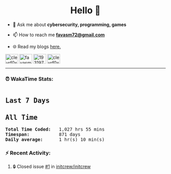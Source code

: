 <h1 align="center">Hello 👋 </h1>

- 💬 Ask me about **cybersecurity, programming, games**

- 📫 How to reach me **favasm72@gmail.com**

- 🌐 Read my blogs <a href="https://favas.dev" target="_blank"> here.</a> 

<p align="left">
<a href="https://twitter.com/clevrf0x" target="blank"><img align="center" src="https://raw.githubusercontent.com/rahuldkjain/github-profile-readme-generator/master/src/images/icons/Social/twitter.svg" alt="clevrf0x" height="30" width="40" /></a>
<a href="https://linkedin.com/in/favasm72" target="blank"><img align="center" src="https://raw.githubusercontent.com/rahuldkjain/github-profile-readme-generator/master/src/images/icons/Social/linked-in-alt.svg" alt="favasm72" height="30" width="40" /></a>
<a href="https://stackoverflow.com/users/19319778" target="blank"><img align="center" src="https://raw.githubusercontent.com/rahuldkjain/github-profile-readme-generator/master/src/images/icons/Social/stack-overflow.svg" alt="19319778" height="30" width="40" /></a>
<a href="https://instagram.com/clevrf0x" target="blank"><img align="center" src="https://raw.githubusercontent.com/rahuldkjain/github-profile-readme-generator/master/src/images/icons/Social/instagram.svg" alt="clevrf0x" height="30" width="40" /></a>
</p>

<hr>

### ⏰ WakaTime Stats:
<!--WakaTime-Start-->
<pre><h2>Last 7 Days</h2><h2>All Time</h2><strong>Total Time Coded:   </strong>1,027 hrs 55 mins</br><strong>Timespan:           </strong>871 days</br><strong>Daily average:      </strong>1 hr(s) 10 min(s)</pre>
<!--WakaTime-End-->

<!--START_SECTION:waka-->
<!--END_SECTION:waka-->


### :zap: Recent Activity:

<!--START_SECTION:activity-->
1. 🔒 Closed issue [#1](https://github.com/initcrew/initcrew/issues/1) in [initcrew/initcrew](https://github.com/initcrew/initcrew)
<!--END_SECTION:activity-->

